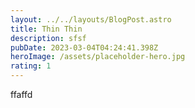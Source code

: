 ```yaml
---
layout: ../../layouts/BlogPost.astro
title: Thin Thin
description: sfsf
pubDate: 2023-03-04T04:24:41.398Z
heroImage: /assets/placeholder-hero.jpg
rating: 1
---
```

f﻿faffd